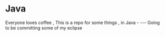 # Java
Everyone loves coffee ,  This is a repo for some things , in Java - 
--- Going to be committing some of my eclipse
